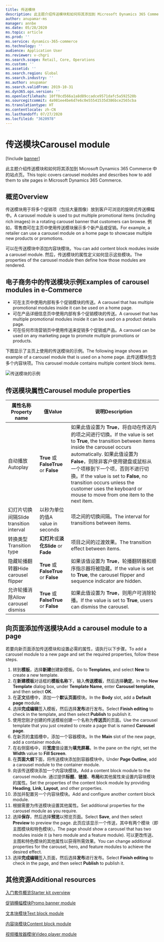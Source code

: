 ```yaml
---
title: 传送模块
description: 此主题介绍传送模块和如何将其添加到 Microsoft Dynamics 365 Commerce 中的站点页。
author: anupamar-ms
manager: annbe
ms.date: 05/28/2020
ms.topic: article
ms.prod: ''
ms.service: dynamics-365-commerce
ms.technology: ''
audience: Application User
ms.reviewer: v-chgri
ms.search.scope: Retail, Core, Operations
ms.custom: ''
ms.assetid: ''
ms.search.region: Global
ms.search.industry: ''
ms.author: anupamar
ms.search.validFrom: 2019-10-31
ms.dyn365.ops.version: ''
ms.openlocfilehash: 10ff0cd566a1a8d89ccadce9571dafc5a592520b
ms.sourcegitcommit: 4a981ee4be6d7e6c0e55541535d386bce2565cba
ms.translationtype: HT
ms.contentlocale: zh-CN
ms.lasthandoff: 07/27/2020
ms.locfileid: "3620978"
---
```

# <a name="carousel-module"></a><span data-ttu-id="b42a5-103">传送模块</span><span class="sxs-lookup"><span data-stu-id="b42a5-103">Carousel module</span></span>

[!include [banner](includes/banner.md)]

<span data-ttu-id="b42a5-104">此主题介绍传送模块和如何将其添加到 Microsoft Dynamics 365 Commerce 中的站点页。</span><span class="sxs-lookup"><span data-stu-id="b42a5-104">This topic covers carousel modules and describes how to add them to site pages in Microsoft Dynamics 365 Commerce.</span></span>

## <a name="overview"></a><span data-ttu-id="b42a5-105">概览</span><span class="sxs-lookup"><span data-stu-id="b42a5-105">Overview</span></span>

<span data-ttu-id="b42a5-106">传送模块用于将多个促销项（包括大量图像）放到客户可浏览的旋转式传送横幅中。</span><span class="sxs-lookup"><span data-stu-id="b42a5-106">A carousel module is used to put multiple promotional items (including rich images) in a rotating carousel banner that customers can browse.</span></span> <span data-ttu-id="b42a5-107">例如，零售商可在主页中使用传送模块展示多个新产品或促销。</span><span class="sxs-lookup"><span data-stu-id="b42a5-107">For example, a retailer can use a carousel module on a home page to showcase multiple new products or promotions.</span></span>

<span data-ttu-id="b42a5-108">可以在传送模块中添加内容块模块。</span><span class="sxs-lookup"><span data-stu-id="b42a5-108">You can add content block modules inside a carousel module.</span></span> <span data-ttu-id="b42a5-109">然后，传送模块的属性定义如何显示这些模块。</span><span class="sxs-lookup"><span data-stu-id="b42a5-109">The properties of the carousel module then define how those modules are rendered.</span></span>

## <a name="examples-of-carousel-modules-in-e-commerce"></a><span data-ttu-id="b42a5-110">电子商务中的传送模块示例</span><span class="sxs-lookup"><span data-stu-id="b42a5-110">Examples of carousel modules in e-Commerce</span></span>

- <span data-ttu-id="b42a5-111">可在主页中使用内部有多个促销模块的传送。</span><span class="sxs-lookup"><span data-stu-id="b42a5-111">A carousel that has multiple promotional modules inside it can be used on a home page.</span></span>
- <span data-ttu-id="b42a5-112">可在产品详细信息页中使用内部有多个促销模块的传送。</span><span class="sxs-lookup"><span data-stu-id="b42a5-112">A carousel that has multiple promotional modules inside it can be used on a product details page.</span></span>
- <span data-ttu-id="b42a5-113">可在任何市场营销页中使用传送来促销多个促销或产品。</span><span class="sxs-lookup"><span data-stu-id="b42a5-113">A carousel can be used on any marketing page to promote multiple promotions or products.</span></span>

<span data-ttu-id="b42a5-114">下图显示了主页上使用的传送模块的示例。</span><span class="sxs-lookup"><span data-stu-id="b42a5-114">The following image shows an example of a carousel module that is used on a home page.</span></span> <span data-ttu-id="b42a5-115">此传送模块包含多个内容块项。</span><span class="sxs-lookup"><span data-stu-id="b42a5-115">This carousel module contains multiple content block items.</span></span>

![传送模块的示例](./media/Hero.PNG)

## <a name="carousel-module-properties"></a><span data-ttu-id="b42a5-117">传送模块属性</span><span class="sxs-lookup"><span data-stu-id="b42a5-117">Carousel module properties</span></span>

| <span data-ttu-id="b42a5-118">属性名称</span><span class="sxs-lookup"><span data-stu-id="b42a5-118">Property name</span></span>             | <span data-ttu-id="b42a5-119">值</span><span class="sxs-lookup"><span data-stu-id="b42a5-119">Value</span></span>                 | <span data-ttu-id="b42a5-120">说明</span><span class="sxs-lookup"><span data-stu-id="b42a5-120">Description</span></span> |
|---------------------------|-----------------------|-------------|
| <span data-ttu-id="b42a5-121">自动播放</span><span class="sxs-lookup"><span data-stu-id="b42a5-121">Autoplay</span></span>                  | <span data-ttu-id="b42a5-122">**True** 或 **False**</span><span class="sxs-lookup"><span data-stu-id="b42a5-122">**True** or **False**</span></span> | <span data-ttu-id="b42a5-123">如果此值设置为 **True**，将自动在传送内的项之间进行切换。</span><span class="sxs-lookup"><span data-stu-id="b42a5-123">If the value is set to **True**, the transition between items inside the carousel occurs automatically.</span></span> <span data-ttu-id="b42a5-124">如果此值设置为 **False**，则除非客户使用键盘或鼠标从一个项移到下一个项，否则不进行切换。</span><span class="sxs-lookup"><span data-stu-id="b42a5-124">If the value is set to **False**, no transition occurs unless the customer uses the keyboard or mouse to move from one item to the next item.</span></span> |
| <span data-ttu-id="b42a5-125">幻灯片切换间隔</span><span class="sxs-lookup"><span data-stu-id="b42a5-125">Slide transition interval</span></span> | <span data-ttu-id="b42a5-126">以秒为单位的值</span><span class="sxs-lookup"><span data-stu-id="b42a5-126">A value in seconds</span></span>    | <span data-ttu-id="b42a5-127">项之间的切换间隔。</span><span class="sxs-lookup"><span data-stu-id="b42a5-127">The interval for transitions between items.</span></span> |
| <span data-ttu-id="b42a5-128">转换类型</span><span class="sxs-lookup"><span data-stu-id="b42a5-128">Transition type</span></span>           | <span data-ttu-id="b42a5-129">**幻灯片**或**淡化**</span><span class="sxs-lookup"><span data-stu-id="b42a5-129">**Slide** or **Fade**</span></span> | <span data-ttu-id="b42a5-130">项目之间的过渡效果。</span><span class="sxs-lookup"><span data-stu-id="b42a5-130">The transition effect between items.</span></span> |
| <span data-ttu-id="b42a5-131">隐藏轮播翻转器</span><span class="sxs-lookup"><span data-stu-id="b42a5-131">Hide carousel flipper</span></span>     | <span data-ttu-id="b42a5-132">**True** 或 **False**</span><span class="sxs-lookup"><span data-stu-id="b42a5-132">**True** or **False**</span></span> | <span data-ttu-id="b42a5-133">如果该值设置为 **True**，轮播翻转器和顺序指示器将被隐藏。</span><span class="sxs-lookup"><span data-stu-id="b42a5-133">If the value is set to **True**, the carousel flipper and sequence indicator are hidden.</span></span> |
| <span data-ttu-id="b42a5-134">允许轮播消除</span><span class="sxs-lookup"><span data-stu-id="b42a5-134">Allow carousel dismiss</span></span>    | <span data-ttu-id="b42a5-135">**True** 或 **False**</span><span class="sxs-lookup"><span data-stu-id="b42a5-135">**True** or **False**</span></span> | <span data-ttu-id="b42a5-136">如果此值设置为 **True**，则用户可消除轮播。</span><span class="sxs-lookup"><span data-stu-id="b42a5-136">If the value is set to **True**, users can dismiss the carousel.</span></span> |

## <a name="add-a-carousel-module-to-a-page"></a><span data-ttu-id="b42a5-137">向页面添加传送模块</span><span class="sxs-lookup"><span data-stu-id="b42a5-137">Add a carousel module to a page</span></span>

<span data-ttu-id="b42a5-138">若要向新页面添加传送模块和设置必需的属性，请执行以下步骤。</span><span class="sxs-lookup"><span data-stu-id="b42a5-138">To add a carousel module to a new page and set the required properties, follow these steps.</span></span>

1. <span data-ttu-id="b42a5-139">转到**模板**，选择**新建**创建新模板。</span><span class="sxs-lookup"><span data-stu-id="b42a5-139">Go to **Templates**, and select **New** to create a new template.</span></span>
1. <span data-ttu-id="b42a5-140">在**新建模板**对话框的**模板名称**下，输入**传送模板**，然后选择**确定**。</span><span class="sxs-lookup"><span data-stu-id="b42a5-140">In the **New Template** dialog box, under **Template Name**, enter **Carousel template**, and then select **OK**.</span></span>
1. <span data-ttu-id="b42a5-141">在**正文**插槽中，添加一个**默认页面**模块。</span><span class="sxs-lookup"><span data-stu-id="b42a5-141">In the **Body** slot, add a **Default page** module.</span></span>
1. <span data-ttu-id="b42a5-142">选择**完成编辑**签入模板，然后选择**发布**进行发布。</span><span class="sxs-lookup"><span data-stu-id="b42a5-142">Select **Finish editing** to check in the template, and then select **Publish** to publish it.</span></span>  
1. <span data-ttu-id="b42a5-143">使用您刚才创建的传送模板创建一个名称为**传送页**的页面。</span><span class="sxs-lookup"><span data-stu-id="b42a5-143">Use the carousel template that you just created to create a page that is named **Carousel page**.</span></span>
1. <span data-ttu-id="b42a5-144">在新页的**主**插槽中，添加一个容器模块。</span><span class="sxs-lookup"><span data-stu-id="b42a5-144">In the **Main** slot of the new page, add a container module.</span></span> 
1. <span data-ttu-id="b42a5-145">在右侧窗格中，将**宽度**值设置为**填充屏幕**。</span><span class="sxs-lookup"><span data-stu-id="b42a5-145">In the pane on the right, set the **Width** value to **Fill Screen**.</span></span>
1. <span data-ttu-id="b42a5-146">在**页面大纲**下面，将传送模块添加到容器模块中。</span><span class="sxs-lookup"><span data-stu-id="b42a5-146">Under **Page Outline**, add a carousel module to the container module.</span></span>
1. <span data-ttu-id="b42a5-147">向该传送模块添加一个内容块模块。</span><span class="sxs-lookup"><span data-stu-id="b42a5-147">Add a content block module to the carousel module.</span></span> <span data-ttu-id="b42a5-148">通过提供**标题**、**链接**、**布局**和其他属性来设置内容块模块的属性。</span><span class="sxs-lookup"><span data-stu-id="b42a5-148">Set the properties of the content block module by providing **Heading**, **Link**, **Layout**, and other properties.</span></span>
1. <span data-ttu-id="b42a5-149">添加并配置另一个内容块模块。</span><span class="sxs-lookup"><span data-stu-id="b42a5-149">Add and configure another content block module.</span></span>
1. <span data-ttu-id="b42a5-150">根据需要为传送模块设置其他属性。</span><span class="sxs-lookup"><span data-stu-id="b42a5-150">Set additional properties for the carousel module as you require.</span></span>
1. <span data-ttu-id="b42a5-151">选择**保存**，然后选择**预览**以预览页面。</span><span class="sxs-lookup"><span data-stu-id="b42a5-151">Select **Save**, and then select **Preview** to preview the page.</span></span> <span data-ttu-id="b42a5-152">此页应该显示一个传送，其中有两个模块（即主图模块和特色模块）。</span><span class="sxs-lookup"><span data-stu-id="b42a5-152">The page should show a carousel that has two modules inside it (a hero module and a feature module).</span></span> <span data-ttu-id="b42a5-153">可以更改传送、主图和特色模块的其他属性以获得所需效果。</span><span class="sxs-lookup"><span data-stu-id="b42a5-153">You can change additional properties for the carousel, hero, and feature modules to achieve the desired effect.</span></span>
1. <span data-ttu-id="b42a5-154">选择**完成编辑**签入页面，然后选择**发布**进行发布。</span><span class="sxs-lookup"><span data-stu-id="b42a5-154">Select **Finish editing** to check in the page, and then select **Publish** to publish it.</span></span>

## <a name="additional-resources"></a><span data-ttu-id="b42a5-155">其他资源</span><span class="sxs-lookup"><span data-stu-id="b42a5-155">Additional resources</span></span>

[<span data-ttu-id="b42a5-156">入门套件概览</span><span class="sxs-lookup"><span data-stu-id="b42a5-156">Starter kit overview</span></span>](starter-kit-overview.md)

[<span data-ttu-id="b42a5-157">促销横幅模块</span><span class="sxs-lookup"><span data-stu-id="b42a5-157">Promo banner module</span></span>](add-alert.md)

[<span data-ttu-id="b42a5-158">文本块模块</span><span class="sxs-lookup"><span data-stu-id="b42a5-158">Text block module</span></span>](add-content-rich-block.md)

[<span data-ttu-id="b42a5-159">内容块模块</span><span class="sxs-lookup"><span data-stu-id="b42a5-159">Content block module</span></span>](add-hero-module.md)

[<span data-ttu-id="b42a5-160">视频播放器模块</span><span class="sxs-lookup"><span data-stu-id="b42a5-160">Video player module</span></span>](add-video-player.md)
